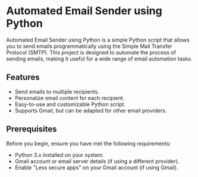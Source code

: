 # Automated Email Sender using Python

Automated Email Sender using Python is a simple Python script that allows you to send emails programmatically using the Simple Mail Transfer Protocol (SMTP). This project is designed to automate the process of sending emails, making it useful for a wide range of email automation tasks.

## Features

- Send emails to multiple recipients.
- Personalize email content for each recipient.
- Easy-to-use and customizable Python script.
- Supports Gmail, but can be adapted for other email providers.

## Prerequisites

Before you begin, ensure you have met the following requirements:

- Python 3.x installed on your system.
- Gmail account or email server details (if using a different provider).
- Enable "Less secure apps" on your Gmail account (if using Gmail).


